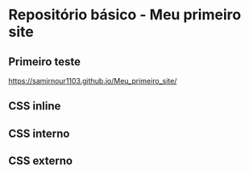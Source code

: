 # Repositório básico - Meu primeiro site
## Primeiro teste
 https://samirnour1103.github.io/Meu_primeiro_site/
## CSS inline

## CSS interno

## CSS externo
